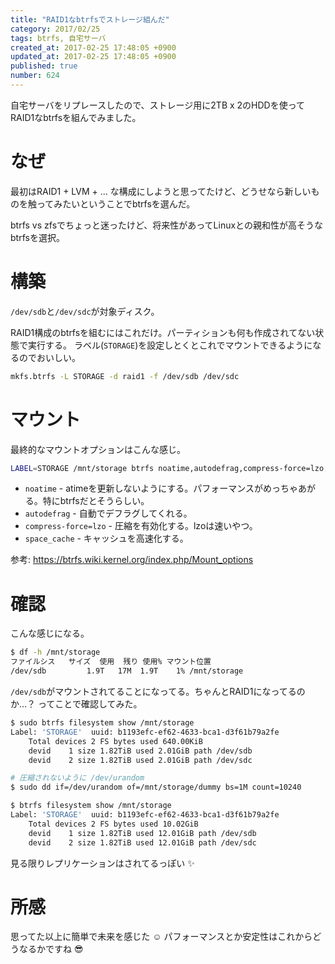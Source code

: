```yaml
---
title: "RAID1なbtrfsでストレージ組んだ"
category: 2017/02/25
tags: btrfs, 自宅サーバ
created_at: 2017-02-25 17:48:05 +0900
updated_at: 2017-02-25 17:48:05 +0900
published: true
number: 624
---
```


自宅サーバをリプレースしたので、ストレージ用に2TB x 2のHDDを使ってRAID1なbtrfsを組んでみました。

# なぜ
最初はRAID1 + LVM + ... な構成にしようと思ってたけど、どうせなら新しいものを触ってみたいということでbtrfsを選んだ。

btrfs vs zfsでちょっと迷ったけど、将来性があってLinuxとの親和性が高そうなbtrfsを選択。

# 構築
`/dev/sdb`と`/dev/sdc`が対象ディスク。

RAID1構成のbtrfsを組むにはこれだけ。パーティションも何も作成されてない状態で実行する。
ラベル(`STORAGE`)を設定しとくとこれでマウントできるようになるのでおいしい。

```bash
mkfs.btrfs -L STORAGE -d raid1 -f /dev/sdb /dev/sdc
```

# マウント
最終的なマウントオプションはこんな感じ。

```bash
LABEL=STORAGE /mnt/storage btrfs noatime,autodefrag,compress-force=lzo,space_cache 0 0
```

* `noatime` - atimeを更新しないようにする。パフォーマンスがめっちゃあがる。特にbtrfsだとそうらしい。
* `autodefrag` - 自動でデフラグしてくれる。
* `compress-force=lzo` - 圧縮を有効化する。lzoは速いやつ。
* `space_cache` - キャッシュを高速化する。

参考: https://btrfs.wiki.kernel.org/index.php/Mount_options

# 確認
こんな感じになる。

```bash
$ df -h /mnt/storage
ファイルシス   サイズ  使用  残り 使用% マウント位置
/dev/sdb         1.9T   17M  1.9T    1% /mnt/storage
```

`/dev/sdb`がマウントされてることになってる。ちゃんとRAID1になってるのか…？
ってことで確認してみた。

```bash
$ sudo btrfs filesystem show /mnt/storage
Label: 'STORAGE'  uuid: b1193efc-ef62-4633-bca1-d3f61b79a2fe
	Total devices 2 FS bytes used 640.00KiB
	devid    1 size 1.82TiB used 2.01GiB path /dev/sdb
	devid    2 size 1.82TiB used 2.01GiB path /dev/sdc

# 圧縮されないように /dev/urandom
$ sudo dd if=/dev/urandom of=/mnt/storage/dummy bs=1M count=10240

$ btrfs filesystem show /mnt/storage
Label: 'STORAGE'  uuid: b1193efc-ef62-4633-bca1-d3f61b79a2fe
	Total devices 2 FS bytes used 10.02GiB
	devid    1 size 1.82TiB used 12.01GiB path /dev/sdb
	devid    2 size 1.82TiB used 12.01GiB path /dev/sdc
```

見る限りレプリケーションはされてるっぽい :sparkles:

# 所感
思ってた以上に簡単で未来を感じた :relaxed: 
パフォーマンスとか安定性はこれからどうなるかですね :sunglasses: 
